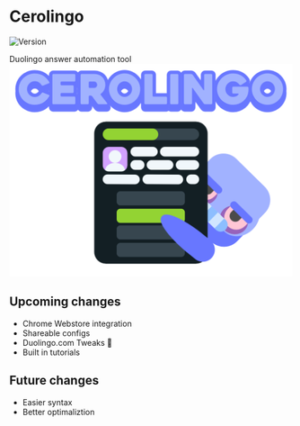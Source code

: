 # Cerolingo

![Version](https://img.shields.io/badge/Version-Beta--v0.1.0-6877ff?labelColor=e7ecff&style=flat)

Duolingo answer automation tool  
![Banner](src/img/github-banner.png)

## Upcoming changes

- Chrome Webstore integration
- Shareable configs
- Duolingo.com Tweaks 🤫
- Built in tutorials

## Future changes

- Easier syntax
- Better optimaliztion
